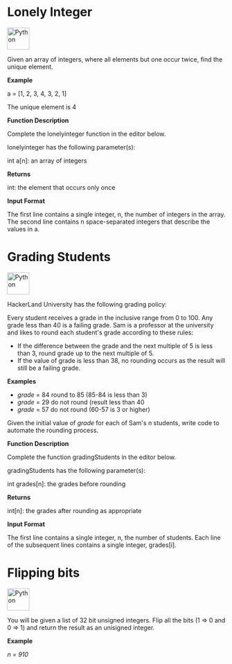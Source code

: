 # Lonely Integer

<a href="https://www.python.org/" title="Python"><img src="https://github.com/get-icon/geticon/raw/master/icons/python.svg" alt="Python" width="51px" height="51px"></a>

Given an array of integers, where all elements but one occur twice, find the unique element.

<b>Example</b>

a = [1, 2, 3, 4, 3, 2, 1]

The unique element is 4

<b>Function Description</b>

Complete the lonelyinteger function in the editor below.

lonelyinteger has the following parameter(s):

int a[n]: an array of integers

<b>Returns</b>

int: the element that occurs only once

<b>Input Format</b>

The first line contains a single integer, n, the number of integers in the array.
The second line contains n space-separated integers that describe the values in a.

# Grading Students

<a href="https://www.python.org/" title="Python"><img src="https://github.com/get-icon/geticon/raw/master/icons/python.svg" alt="Python" width="51px" height="51px"></a>

HackerLand University has the following grading policy:

Every student receives a grade in the inclusive range from 0 to 100.
Any grade less than 40 is a failing grade.
Sam is a professor at the university and likes to round each student's grade according to these rules:

<ul>
    <li>If the difference between the grade and the next multiple of 5 is less than 3, round grade up to the next multiple of 5.</li>
    <li>If the value of grade is less than 38, no rounding occurs as the result will still be a failing grade.</li>
</ul>

<b>Examples</b>

<ul>
    <li>
        <em>grade</em> = 84 round to 85 (85-84 is less than 3)
    </li>
    <li>
        <em>grade</em> = 29 do not round (result less than 40
    </li>
    <li>
        <em>grade</em> = 57 do not round (60-57 is 3 or higher)
    </li>
</ul>

Given the initial value of <em>grade</em> for each of Sam's n students, write code to automate the rounding process.

<b>Function Description</b>

Complete the function gradingStudents in the editor below.

gradingStudents has the following parameter(s):

int grades[n]: the grades before rounding

<b>Returns</b>

int[n]: the grades after rounding as appropriate

<b>Input Format</b>

The first line contains a single integer, n, the number of students.
Each line  of the  subsequent lines contains a single integer, grades[i].


# Flipping bits

<a href="https://www.python.org/" title="Python"><img src="https://github.com/get-icon/geticon/raw/master/icons/python.svg" alt="Python" width="51px" height="51px"></a>

You will be given a list of 32 bit unsigned integers. Flip all the bits (1 => 0 and 0 => 1) and return the result as an unisigned integer.

<b>Example</b>

<em>n = 910
